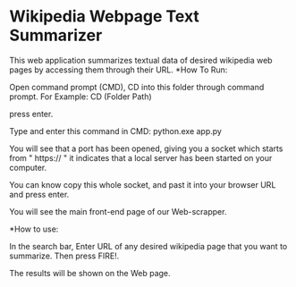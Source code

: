 # Wikipedia Webpage Text Summarizer
This web application summarizes textual data of desired wikipedia web pages by accessing them through their URL.
*How To Run:

Open command prompt (CMD), CD into this folder through command prompt. For Example: CD (Folder Path)

press enter.

Type and enter this command in CMD: python.exe app.py

You will see that a port has been opened, giving you a socket which starts from " https:// " it indicates that a local server has been started on your computer.

You can know copy this whole socket, and past it into your browser URL and press enter.

You will see the main front-end page of our Web-scrapper.

*How to use:

In the search bar, Enter URL of any desired wikipedia page that you want to summarize. Then press FIRE!.

The results will be shown on the Web page.
